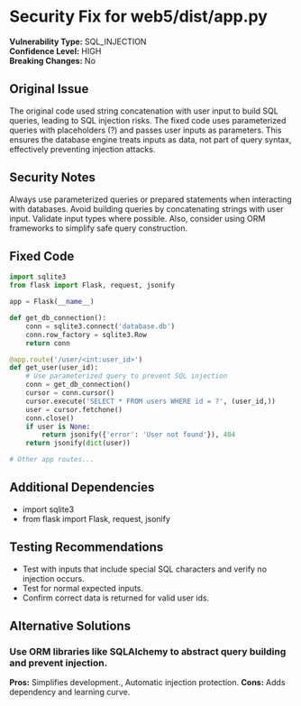 # Security Fix for web5/dist/app.py

**Vulnerability Type:** SQL_INJECTION  
**Confidence Level:** HIGH  
**Breaking Changes:** No

## Original Issue
The original code used string concatenation with user input to build SQL queries, leading to SQL injection risks. The fixed code uses parameterized queries with placeholders (?) and passes user inputs as parameters. This ensures the database engine treats inputs as data, not part of query syntax, effectively preventing injection attacks.

## Security Notes
Always use parameterized queries or prepared statements when interacting with databases. Avoid building queries by concatenating strings with user input. Validate input types where possible. Also, consider using ORM frameworks to simplify safe query construction.

## Fixed Code
```py
import sqlite3
from flask import Flask, request, jsonify

app = Flask(__name__)

def get_db_connection():
    conn = sqlite3.connect('database.db')
    conn.row_factory = sqlite3.Row
    return conn

@app.route('/user/<int:user_id>')
def get_user(user_id):
    # Use parameterized query to prevent SQL injection
    conn = get_db_connection()
    cursor = conn.cursor()
    cursor.execute('SELECT * FROM users WHERE id = ?', (user_id,))
    user = cursor.fetchone()
    conn.close()
    if user is None:
        return jsonify({'error': 'User not found'}), 404
    return jsonify(dict(user))

# Other app routes...

```

## Additional Dependencies
- import sqlite3
- from flask import Flask, request, jsonify

## Testing Recommendations
- Test with inputs that include special SQL characters and verify no injection occurs.
- Test for normal expected inputs.
- Confirm correct data is returned for valid user ids.

## Alternative Solutions

### Use ORM libraries like SQLAlchemy to abstract query building and prevent injection.
**Pros:** Simplifies development., Automatic injection protection.
**Cons:** Adds dependency and learning curve.


